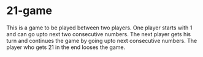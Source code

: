 # 21-game
This is a game to be played between two players. One player starts with 1 and can go upto next two consecutive numbers.
The next player gets his turn and continues the game by going upto next consecutive numbers.
The player who gets 21 in the end looses the game.
